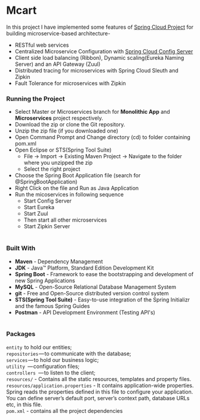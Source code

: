 # Mcart
In this project I have implemented some features of [Spring Cloud Project](https://spring.io/projects/spring-cloud) for building microservice-based architecture-
* RESTful web services
* Centralized Microservice Configuration with [Spring Cloud Config Server](https://github.com/sanjoliwatts/mcart-config)
* Client side load balancing (Ribbon), Dynamic scaling(Eureka Naming Server) and an API Gateway (Zuul)
* Distributed tracing for microservices with Spring Cloud Sleuth and Zipkin
* Fault Tolerance for microservices with Zipkin

### Running the Project
* Select Master or Microservices branch for **Monolithic App** and **Microservices** project respectively.
* Download the zip or clone the Git repository.
* Unzip the zip file (if you downloaded one)
* Open Command Prompt and Change directory (cd) to folder containing pom.xml
* Open Eclipse or STS(Spring Tool Suite)
	* File -> Import -> Existing Maven Project -> Navigate to the folder where you unzipped the zip
	* Select the right project
* Choose the Spring Boot Application file (search for @SpringBootApplication)
* Right Click on the file and Run as Java Application
* Run the micoservices in following sequence
  * Start Config Server
  * Start Eureka
  * Start Zuul
  * Then start all other microservices
  * Start Zipkin Server
</br></br>

###  Built With
* **Maven** - Dependency Management
* **JDK** - Java™ Platform, Standard Edition Development Kit
* **Spring Boot** - Framework to ease the bootstrapping and development of new Spring Applications
* **MySQL** - Open-Source Relational Database Management System
* **git** - Free and Open-Source distributed version control system
* **STS(Spring Tool Suite)** - Easy-to-use integration of the Spring Initializr and the famous Spring Guides
* **Postman** - API Development Environment (Testing API's)
</br></br>

### Packages
`entity`  to hold our entities;</br>
`repositories` — to communicate with the database;</br>
`services` — to hold our business logic;</br>
`utility `— configuration files;</br>
`controllers `— to listen to the client;</br>
`resources/` - Contains all the static resources, templates and property files.</br>
`resources/application.properties` - It contains application-wide properties. Spring reads the properties defined in this file to configure your application. You can define server’s default port, server’s context path, database URLs etc, in this file.</br>
`pom.xml` - contains all the project dependencies</br>

